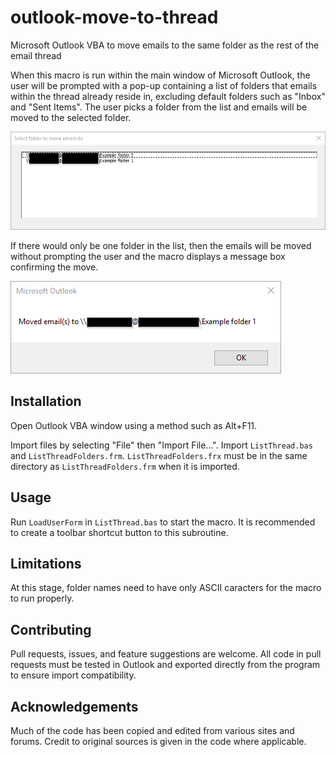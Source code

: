 # outlook-move-to-thread
Microsoft Outlook VBA to move emails to the same folder as the rest of the email thread

When this macro is run within the main window of Microsoft Outlook, the user will be prompted with a pop-up containing a list of folders that emails within the thread already reside in, excluding default folders such as "Inbox" and "Sent Items". The user picks a folder from the list and emails will be moved to the selected folder.

![Example of selecting the folder](images/select_folder.png)

If there would only be one folder in the list, then the emails will be moved without prompting the user and the macro displays a message box confirming the move.

![Example of moving emails](images/moved_emails.png)

## Installation
Open Outlook VBA window using a method such as Alt+F11.

Import files by selecting "File" then "Import File...". Import `ListThread.bas` and `ListThreadFolders.frm`. `ListThreadFolders.frx` must be in the same directory as `ListThreadFolders.frm` when it is imported.

## Usage
Run `LoadUserForm` in `ListThread.bas` to start the macro. It is recommended to create a toolbar shortcut button to this subroutine.

## Limitations
At this stage, folder names need to have only ASCII caracters for the macro to run properly.

## Contributing
Pull requests, issues, and feature suggestions are welcome. All code in pull requests must be tested in Outlook and exported directly from the program to ensure import compatibility.

## Acknowledgements
Much of the code has been copied and edited from various sites and forums. Credit to original sources is given in the code where applicable.
